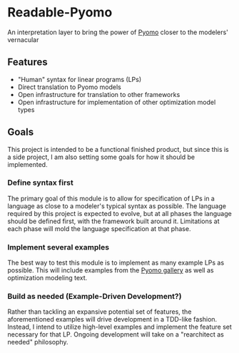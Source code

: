 # Readable-Pyomo
An interpretation layer to bring the power of [Pyomo](http://www.pyomo.org/) closer to the modelers' vernacular
## Features
* "Human" syntax for linear programs (LPs)
* Direct translation to Pyomo models
* Open infrastructure for translation to other frameworks
* Open infrastructure for implementation of other optimization model types
## Goals
This project is intended to be a functional finished product, but since this is a side project, I am also setting some goals for how it should be implemented.
### Define syntax first
The primary goal of this module is to allow for specification of LPs in a language as close to a modeler's typical syntax as possible. The language required by this project is expected to evolve, but at all phases the language should be defined first, with the framework built around it. Limitations at each phase will mold the language specification at that phase.
### Implement several examples
The best way to test this module is to implement as many example LPs as possible. This will include examples from the [Pyomo gallery](https://github.com/Pyomo/PyomoGallery/wiki) as well as optimization modeling text.
### Build as needed (Example-Driven Development?)
Rather than tackling an expansive potential set of features, the aforementioned examples will drive development in a TDD-like fashion. Instead, I intend to utilize high-level examples and implement the feature set necessary for that LP. Ongoing development will take on a "rearchitect as needed" philosophy.